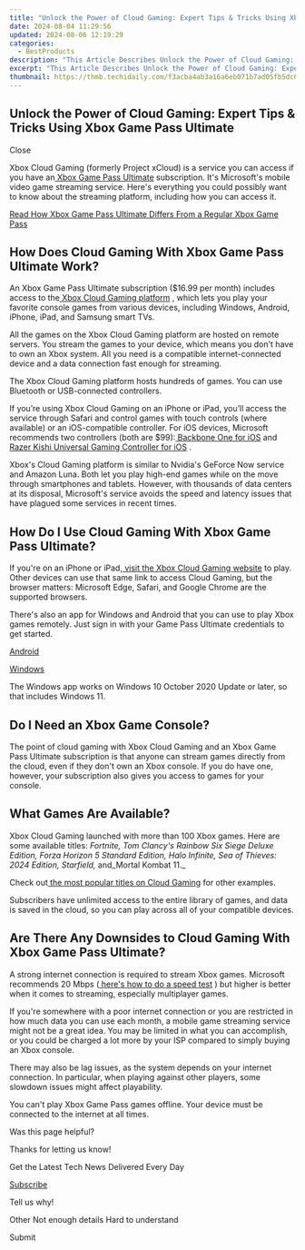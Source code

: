 ```yaml
---
title: "Unlock the Power of Cloud Gaming: Expert Tips & Tricks Using Xbox Game Pass Ultimate"
date: 2024-08-04 11:29:56
updated: 2024-08-06 12:19:29
categories:
  - BestProducts
description: "This Article Describes Unlock the Power of Cloud Gaming: Expert Tips & Tricks Using Xbox Game Pass Ultimate"
excerpt: "This Article Describes Unlock the Power of Cloud Gaming: Expert Tips & Tricks Using Xbox Game Pass Ultimate"
thumbnail: https://thmb.techidaily.com/f3acba4ab3a16a6eb071b7ad05fb5dc6bcda3ad9bf54bc2e5b6e949de6c9c500.jpg
---
```


## Unlock the Power of Cloud Gaming: Expert Tips & Tricks Using Xbox Game Pass Ultimate

Close 

 Xbox Cloud Gaming (formerly Project xCloud) is a service you can access if you have an[ Xbox Game Pass Ultimate](https://www.lifewire.com/xbox-game-pass-ultimate-5077716) subscription. It's Microsoft's mobile video game streaming service. Here's everything you could possibly want to know about the streaming platform, including how you can access it.

[  Read How Xbox Game Pass Ultimate Differs From a Regular Xbox Game Pass ](https://www.lifewire.com/xbox-game-pass-vs-xbox-game-pass-ultimate-5080392) 

##  How Does Cloud Gaming With Xbox Game Pass Ultimate Work? 

 An Xbox Game Pass Ultimate subscription ($16.99 per month) includes access to the[ Xbox Cloud Gaming platform](https://www.xbox.com/en-US/xbox-game-pass/cloud-gaming) , which lets you play your favorite console games from various devices, including Windows, Android, iPhone, iPad, and Samsung smart TVs.

 All the games on the Xbox Cloud Gaming platform are hosted on remote servers. You stream the games to your device, which means you don't have to own an Xbox system. All you need is a compatible internet-connected device and a data connection fast enough for streaming.

 The Xbox Cloud Gaming platform hosts hundreds of games. You can use Bluetooth or USB-connected controllers.

 If you’re using Xbox Cloud Gaming on an iPhone or iPad, you’ll access the service through Safari and control games with touch controls (where available) or an iOS-compatible controller. For iOS devices, Microsoft recommends two controllers (both are $99):[ Backbone One for iOS](https://www.xbox.com/accessories/mobile-gaming/backbone-one) and[ Razer Kishi Universal Gaming Controller for iOS](https://www.razer.com/mobile-controllers/razer-kishi) .

 Xbox's Cloud Gaming platform is similar to Nvidia's GeForce Now service and Amazon Luna. Both let you play high-end games while on the move through smartphones and tablets. However, with thousands of data centers at its disposal, Microsoft's service avoids the speed and latency issues that have plagued some services in recent times.

##  How Do I Use Cloud Gaming With Xbox Game Pass Ultimate? 

 If you're on an iPhone or iPad,[ visit the Xbox Cloud Gaming website](https://www.xbox.com/play) to play. Other devices can use that same link to access Cloud Gaming, but the browser matters: Microsoft Edge, Safari, and Google Chrome are the supported browsers.

 There's also an app for Windows and Android that you can use to play Xbox games remotely. Just sign in with your Game Pass Ultimate credentials to get started.

[ Android ](https://play.google.com/store/apps/details?id=com.gamepass) 

[ Windows ](https://www.xbox.com/apps/xbox-app-for-pc) 

 The Windows app works on Windows 10 October 2020 Update or later, so that includes Windows 11.

##  Do I Need an Xbox Game Console? 

 The point of cloud gaming with Xbox Cloud Gaming and an Xbox Game Pass Ultimate subscription is that anyone can stream games directly from the cloud, even if they don't own an Xbox console. If you do have one, however, your subscription also gives you access to games for your console.

##  What Games Are Available? 

 Xbox Cloud Gaming launched with more than 100 Xbox games. Here are some available titles: _Fortnite, Tom Clancy's Rainbow Six Siege Deluxe Edition, Forza Horizon 5 Standard Edition, Halo Infinite, Sea of Thieves: 2024 Edition, Starfield,_ and_Mortal Kombat 11._ 

 Check out[ the most popular titles on Cloud Gaming](https://www.xbox.com/play/gallery/popular) for other examples.

 Subscribers have unlimited access to the entire library of games, and data is saved in the cloud, so you can play across all of your compatible devices.

##  Are There Any Downsides to Cloud Gaming With Xbox Game Pass Ultimate? 

 A strong internet connection is required to stream Xbox games. Microsoft recommends 20 Mbps ([ here's how to do a speed test](https://www.lifewire.com/how-to-test-your-internet-speed-2617987) ) but higher is better when it comes to streaming, especially multiplayer games.

 If you're somewhere with a poor internet connection or you are restricted in how much data you can use each month, a mobile game streaming service might not be a great idea. You may be limited in what you can accomplish, or you could be charged a lot more by your ISP compared to simply buying an Xbox console. 

 There may also be lag issues, as the system depends on your internet connection. In particular, when playing against other players, some slowdown issues might affect playability.

 You can't play Xbox Game Pass games offline. Your device must be connected to the internet at all times. 

Was this page helpful?

Thanks for letting us know!

 Get the Latest Tech News Delivered Every Day

[ Subscribe ](https://www.lifewire.com/#) 

Tell us why!

 Other  Not enough details  Hard to understand 

 Submit 

<ins class="adsbygoogle"
     style="display:block"
     data-ad-format="autorelaxed"
     data-ad-client="ca-pub-7571918770474297"
     data-ad-slot="1223367746"></ins>



<ins class="adsbygoogle"
     style="display:block"
     data-ad-client="ca-pub-7571918770474297"
     data-ad-slot="8358498916"
     data-ad-format="auto"
     data-full-width-responsive="true"></ins>
